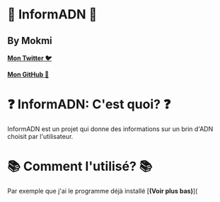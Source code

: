 # 📌 InformADN 📌
## By Mokmi 
[**Mon Twitter 🐦**](https://twitter.com/0x4d6f6b6d69)

[**Mon GitHub 📜**](https://github.com/Plattyz)

# ❓ InformADN: C'est quoi? ❓ 

InformADN est un projet qui donne des informations sur un brin d'ADN choisit par l'utilisateur. 

# 📚 Comment l'utilisé? 📚

Par exemple que j'ai le programme déjà installé [**(Voir plus bas)**](

